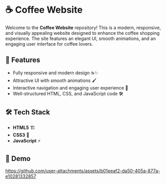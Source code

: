 # ☕ Coffee Website

Welcome to the **Coffee Website** repository! This is a modern, responsive, and visually appealing website designed to enhance the coffee shopping experience. The site features an elegant UI, smooth animations, and an engaging user interface for coffee lovers.



## 🚀 Features
- Fully responsive and modern design ☕✨
- Attractive UI with smooth animations 🖌️
- Interactive navigation and engaging user experience 🎨
- Well-structured HTML, CSS, and JavaScript code 🛠️

## 🛠️ Tech Stack
- **HTML5** 🏗️
- **CSS3** 🎨
- **JavaScript** ⚡

## 🎥 Demo

https://github.com/user-attachments/assets/b01eeaf2-da50-405a-877a-e10281332857



